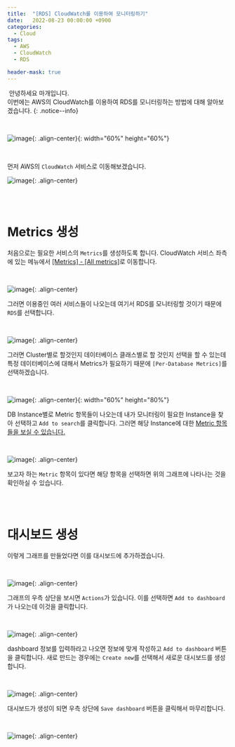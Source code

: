 ```yaml
---
title:  "[RDS] CloudWatch를 이용하여 모니터링하기"
date:   2022-08-23 00:00:00 +0900
categories:
  - Cloud
tags:
  - AWS
  - CloudWatch
  - RDS

header-mask: true
---
```




&nbsp;안녕하세요 마개입니다.  
이번에는 AWS의 CloudWatch를 이용하여 RDS를 모니터링하는 방법에 대해 알아보겠습니다.
{: .notice--info}

<br>

![image](https://user-images.githubusercontent.com/78892113/185961381-e4b854a0-a931-4488-8f13-c4c09cee774e.png){: .align-center}{: width="60%" height="60%"} 

<br>

먼저 AWS의 `CloudWatch` 서비스로 이동해보겠습니다.

![image](https://user-images.githubusercontent.com/78892113/185961693-0a09a225-e566-4791-8379-a01430668579.png){: .align-center}

<br><br>

# Metrics 생성

처음으로는 필요한 서비스의 `Metrics`를 생성하도록 합니다. CloudWatch 서비스 좌측에 있는 메뉴에서 <u>[Metrics] - [All metrics]</u>로 이동합니다.

<br>

![image](https://user-images.githubusercontent.com/78892113/185962397-8daa791a-ca58-4bbf-9737-4b16a76f540f.png){: .align-center}

그러면 이용중인 여러 서비스들이 나오는데 여기서 RDS를 모니터링할 것이기 때문에 `RDS`를 선택합니다.

<br>

![image](https://user-images.githubusercontent.com/78892113/185962528-2b61853b-faad-4b84-915b-a3218c8da558.png){: .align-center}

​그러면 Cluster별로 할것인지 데이터베이스 클래스별로 할 것인지 선택을 할 수 있는데 특정 데이터베이스에 대해서 Metrics가 필요하기 때문에 `[Per-Database Metrics]`를 선택하겠습니다.

<br>

​![image](https://user-images.githubusercontent.com/78892113/185962654-6b892fd3-6266-438f-acf1-a4bfe9d19ee5.png){: .align-center}{: width="60%" height="80%"} 

DB Instance별로 Metric 항목들이 나오는데 내가 모니터링이 필요한 Instance을 찾아 선택하고 `Add to search`를 클릭합니다. 그러면 해당 Instance에 대한 <u>Metric 항목들을 보실 수 있습니다.</u>

<br>

![image](https://user-images.githubusercontent.com/78892113/185962778-0b789bed-789d-48a5-bb7f-0ab2f27d0f17.png){: .align-center}

보고자 하는 `Metric` 항목이 있다면 해당 항목을 선택하면 위의 그래프에 나타나는 것을 확인하실 수 있습니다.

<br><br>

# 대시보드 생성

이렇게 그래프를 만들었다면 이를 대시보드에 추가하겠습니다.

<br>

![image](https://user-images.githubusercontent.com/78892113/185962910-7a292dd6-d348-4d0e-9d2b-e02b4ba68491.png){: .align-center}

그래프의 우측 상단을 보시면 `Actions`가 있습니다. 이를 선택하면 `Add to dashboard`가 나오는데 이것을 클릭합니다.

<br>

​![image](https://user-images.githubusercontent.com/78892113/185962978-e952230f-9777-4e3f-b6c9-a58747cbeb40.png){: .align-center}

dashboard 정보를 입력하라고 나오면 정보에 맞게 작성하고 `Add to dashboard` 버튼을 클릭합니다. 새로 만드는 경우에는 `Create new`를 선택해서 새로운 대시보드를 생성합니다.

<br>

![image](https://user-images.githubusercontent.com/78892113/185963062-68bef70d-3a3d-43ec-b47c-31d20c5a710c.png){: .align-center}

대시보드가 생성이 되면 우측 상단에 `Save dashboard` 버튼을 클릭해서 마무리합니다.

<br>

​![image](https://user-images.githubusercontent.com/78892113/185963157-530df5c4-4957-42c6-980f-9b8a2bccef29.png){: .align-center}
